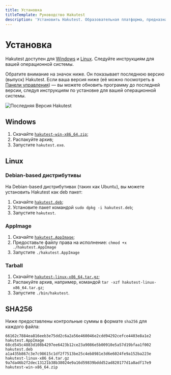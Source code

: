 ```yaml
---
title: Установка
titleTemplate: Руководство Hakutest
description: 'Установить Hakutest. Образовательная платформа, предназначенная для проведения тестирования, викторин и экзаменов с автоматической проверкой ответов'
---
```


# Установка

Hakutest доступен для [Windows](#windows) и [Linux](#linux).
Следуйте инструкциям для вашей операционной системы.

Обратите внимание на значок ниже. Он показывает последнюю версию (выпуск)
Hakutest. Если ваша версия ниже (её можно посмотреть в [Панели
управления](/ru/handbook/guide/02-dashboard)) &mdash; вы можете обновить
программу до последней версии, следуя инструкциям по установке для вашей
операционной системы.

![Последняя Версия Hakutest](https://img.shields.io/github/v/release/shelepuginivan/hakutest?style=for-the-badge&color=1b9e14&label=Версия)

## Windows

1. Скачайте [`hakutest-win-x86_64.zip`](https://github.com/shelepuginivan/hakutest/releases/latest/download/hakutest-win-x86_64.zip);
2. Распакуйте архив;
3. Запустите `hakutest.exe`.

## Linux

### Debian-based дистрибутивы

На Debian-based дистрибутивах (таких как Ubuntu), вы можете установить Hakutest как deb пакет:

1. Скачайте [`hakutest.deb`](https://github.com/shelepuginivan/hakutest/releases/latest/download/hakutest.deb);
2. Установите пакет командой `sudo dpkg -i hakutest.deb`;
3. Запустите `hakutest`.

### AppImage

1. Скачайте [`hakutest.AppImage`](https://github.com/shelepuginivan/hakutest/releases/latest/download/hakutest.AppImage);
2. Предоставьте файлу права на исполнение: `chmod +x ./hakutest.AppImage`
3. Запустите `./hakutest.AppImage`

### Tarball

1. Скачайте [`hakutest-linux-x86_64.tar.gz`](https://github.com/shelepuginivan/hakutest/releases/latest/download/hakutest-linux-x86_64.tar.gz);
2. Распакуйте архив, например, командой `tar -xzf hakutest-linux-x86_64.tar.gz`;
3. Запустите `./bin/hakutest`.

## SHA256

Ниже предоставлены контрольные суммы в формате `sha256` для каждого файла:

```
66162c7884ea816eeb3e75dd2c6a2a56e460046e2cdd94292cefce4403e8a1e2  hakutest.AppImage
68cd545c4883d108b4297ee6423b12ce23a9086e5b00910e5a57d19bfaa1f002  hakutest.deb
a1a435b867c3e7c98615c1df2f7513be25c4eb8981e3d6e6024fe9a152ba223e  hakutest-linux-x86_64.tar.gz
9a7da46b2f2dec13121b38b38024e9a16d59839bddd52ad820177d1a8adf17e9  hakutest-win-x86_64.zip
```

